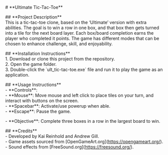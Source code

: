 \# \*\*Ultimate Tic-Tac-Toe\*\*

\#\# \*\*Project Description\*\*  
This is a tic-tac-toe clone, based on the ‘Ultimate’ version with extra abilities. The goal is to win a row in one box, and that box then gets turned into a tile for the next board layer. Each box/board completion earns the player who completed it points. The game has different modes that can be chosen to enhance challenge, skill, and enjoyability.

\#\# \*\*Installation Instructions\*\*  
1\. Download or clone this project from the repository.  
2\. Open the game folder.  
3\. Double-click the \`ult\_tic-tac-toe.exe\` file and run it to play the game as an application.

\#\# \*\*Usage Instructions\*\*  
\- \*\*Controls\*\*:  
  \- \*\*Mouse\*\*: Move mouse and left click to place tiles on your turn, and interact with buttons on the screen.  
  \- \*\*Spacebar\*\*: Activate/use powerup when able.  
  \- \*\*Escape\*\*: Pause the game.  
    
\- \*\*Objective\*\*: Complete three boxes in a row in the largest board to win.

\#\# \*\*Credits\*\*  
\- Developed by Kai Reinhold and Andrew Gill.  
\- Game assets sourced from \[OpenGameArt.org\](https://opengameart.org/).  
\- Sound effects from \[FreeSound.org\](https://freesound.org/).